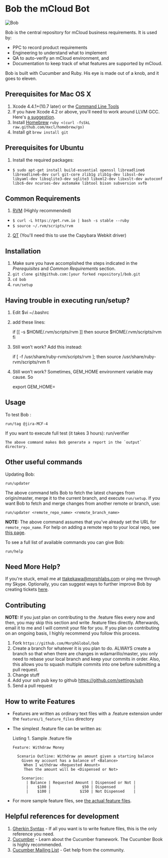 Bob the mCloud Bot
==================
![Bob](http://dl.dropbox.com/u/1355795/bob.jpg "Bob")

Bob is the central repository for mCloud business requirements. It is used by:

* PPC to record product requirements
* Engineering to understand what to implement
* QA to auto-verify an mCloud environment, and
* Documentation to keep track of what features are supported by mCloud.

Bob is built with Cucumber and Ruby. His eye is made out of a knob, and it goes to eleven.

Prerequisites for Mac OS X 
-------------------------------------
1. Xcode 4.4.1+(10.7 later) or the [Command Line Tools](https://developer.apple.com/downloads/index.action)
2. If you have Xcode 4.2 or above, you'll need to work around LLVM GCC. Here's [a suggestion](http://www.relaxdiego.com/2012/02/using-gcc-when-xcode-43-is-installed.html).
3. Install [Homebrew](http://mxcl.github.com/homebrew/)
 `ruby <(curl -fsSkL raw.github.com/mxcl/homebrew/go)`
4. Install git
 `brew install git`
 
Prerequisites for Ubuntu
-------------------------------------
1. Install the required packages:

  * `$ sudo apt-get install build-essential openssl libreadline6 libreadline6-dev curl git-core zlib1g zlib1g-dev libssl-dev libyaml-dev libsqlite3-dev sqlite3 libxml2-dev libxslt-dev autoconf libc6-dev ncurses-dev automake libtool bison subversion xvfb`


Common Requirements
-------------
1. [RVM](http://beginrescueend.com) (Highly recommended)

  * `$ curl -L https://get.rvm.io | bash -s stable --ruby`
  * `$ source ~/.rvm/scripts/rvm`

2. [QT](http://qt.nokia.com/products/) (You'll need this to use the Capybara Webkit driver)


Installation
------------
1. Make sure you have accomplished the steps indicated in the *Prerequisites* and *Common Requirements* section.
2. `git clone git@github.com:[your forked repository]/bob.git`
3. `cd bob`
4. `run/setup`

Having trouble in executing run/setup?
------------
1. Edit $vi ~/.bashrc
2. add these lines: 

   if [[ -s $HOME/.rvm/scripts/rvm ]] then
      source $HOME/.rvm/scripts/rvm
   fi

3. Still won’t work? Add this instead:

   if [ -f /usr/share/ruby-rvm/scripts/rvm ]; then
      source /usr/share/ruby-rvm/scripts/rvm
   fi

4. Still won’t work? Sometimes, GEM_HOME environment variable may cause. So

   export GEM_HOME=
   
	
Usage
-----

To test Bob :

    run/tag @jira-MCF-4

If you want to execute full test (it takes 3 hours):
    run/verifier

    The above command makes Bob generate a report in the `output` directory.


Other useful commands
---------------------

Updating Bob:

    run/updater

The above command tells Bob to fetch the latest changes from origin/master, merge it to the current branch, and execute `run/setup`. If you want Bob to fetch and merge changes from another remote or branch, use:

    run/updater <remote_repo_name> <remote_branch_name>

__NOTE:__ The above command assumes that you've already set the URL for
`remote_repo_name`. For help on adding a remote repo to your local repo,
see [this page](http://progit.org/book/ch2-5.html).

To see a full list of available commands you can give Bob:

    run/help


Need More Help?
---------------
If you're stuck, email me at ttakekawa@morphlabs.com or ping me through my Skype. Optionally, you can suggest ways to further improve Bob by creating tickets [here](https://issues.morphlabs.com/browse/MCF).

Contributing
------------
__NOTE:__ If you just plan on contributing to the .feature files every now
and then, you may skip this section and write .feature files directly.
Afterwards, email it to me and I will commit your file for you. If you plan on
contributing on an ongoing basis, I highly recommend you follow this process.

1. Fork `https://github.com/MorphGlobal/bob`
2. Create a branch for whatever it is you plan to do. ALWAYS create a branch so that when there are changes in wdamarillo/master, you only need to rebase your local branch and keep your commits in order. Also, this allows you to squash multiple commits into one before submitting a pull request.
3. Change stuff
4. Add your ssh pub key to github https://github.com/settings/ssh 
5. Send a pull request

How to write Features
---------------------
* Features are written as ordinary text files with a .feature extension under the `features/1_feature_files` directory
* The simplest .feature file can be written as:

  Listing 1. Sample .feature file

      Feature: Withdraw Money

        Scenario Outline: Withdraw an amount given a starting balance
          Given my account has a balance of <Balance>
           When I withdraw <Requested Amount>
           Then the amount will be <Dispensed or Not>

          Scenarios:
            | Balance | Requested Amount | Dispensed or Not |
            |    $100 |              $50 | Dispensed        |
            |    $100 |             $150 | Not Dispensed    |

* For more sample feature files, see [the actual feature files](https://github.com/MorphGlobal/bob/src/master/features/feature_files/).

Helpful references for development
----------------------------------
1. [Gherkin Syntax](https://github.com/cucumber/cucumber/wiki/Gherkin) - If all you want is to write feature files, this is the only reference you need.
1. [Cucumber](http://cukes.info) - Learn about the Cucumber framework. The Cucumber Book is highly recommended.
1. [Cucumber Mailing List](https://groups.google.com/forum/?fromgroups#!forum/cukes) - Get help from the community.
